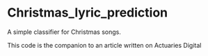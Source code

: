 # Christmas_lyric_prediction
 A simple classifier for Christmas songs.
 
 This code is the companion to an article written on Actuaries Digital
